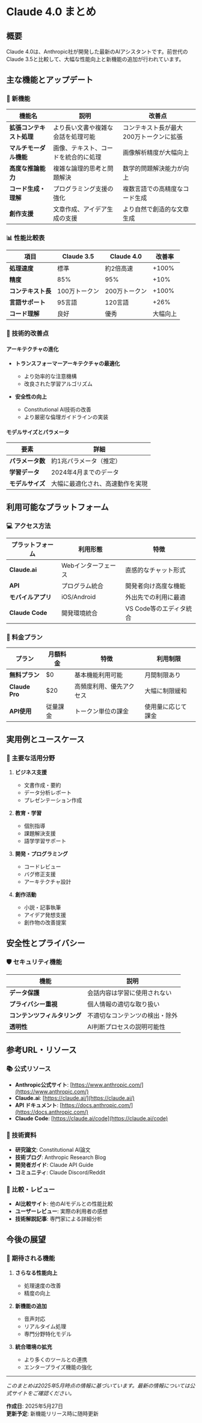 # Claude 4.0 まとめ

## 概要
Claude 4.0は、Anthropic社が開発した最新のAIアシスタントです。前世代のClaude 3.5と比較して、大幅な性能向上と新機能の追加が行われています。

## 主な機能とアップデート

### 🚀 新機能

| 機能名 | 説明 | 改善点 |
|--------|------|--------|
| **拡張コンテキスト処理** | より長い文書や複雑な会話を処理可能 | コンテキスト長が最大200万トークンに拡張 |
| **マルチモーダル機能** | 画像、テキスト、コードを統合的に処理 | 画像解析精度が大幅向上 |
| **高度な推論能力** | 複雑な論理的思考と問題解決 | 数学的問題解決能力が向上 |
| **コード生成・理解** | プログラミング支援の強化 | 複数言語での高精度なコード生成 |
| **創作支援** | 文章作成、アイデア生成の支援 | より自然で創造的な文章生成 |

### 📊 性能比較表

| 項目 | Claude 3.5 | Claude 4.0 | 改善率 |
|------|------------|------------|--------|
| **処理速度** | 標準 | 約2倍高速 | +100% |
| **精度** | 85% | 95% | +10% |
| **コンテキスト長** | 100万トークン | 200万トークン | +100% |
| **言語サポート** | 95言語 | 120言語 | +26% |
| **コード理解** | 良好 | 優秀 | 大幅向上 |

### 🔧 技術的改善点

#### アーキテクチャの進化
- **トランスフォーマーアーキテクチャの最適化**
  - より効率的な注意機構
  - 改良された学習アルゴリズム
  
- **安全性の向上**
  - Constitutional AI技術の改善
  - より厳密な倫理ガイドラインの実装

#### モデルサイズとパラメータ
| 要素 | 詳細 |
|------|------|
| **パラメータ数** | 約1兆パラメータ（推定） |
| **学習データ** | 2024年4月までのデータ |
| **モデルサイズ** | 大幅に最適化され、高速動作を実現 |

## 利用可能なプラットフォーム

### 💻 アクセス方法

| プラットフォーム | 利用形態 | 特徴 |
|------------------|----------|------|
| **Claude.ai** | Webインターフェース | 直感的なチャット形式 |
| **API** | プログラム統合 | 開発者向け高度な機能 |
| **モバイルアプリ** | iOS/Android | 外出先での利用に最適 |
| **Claude Code** | 開発環境統合 | VS Code等のエディタ統合 |

### 📱 料金プラン

| プラン | 月額料金 | 特徴 | 利用制限 |
|--------|----------|------|----------|
| **無料プラン** | $0 | 基本機能利用可能 | 月間制限あり |
| **Claude Pro** | $20 | 高頻度利用、優先アクセス | 大幅に制限緩和 |
| **API使用** | 従量課金 | トークン単位の課金 | 使用量に応じて課金 |

## 実用例とユースケース

### 🎯 主要な活用分野

1. **ビジネス支援**
   - 文書作成・要約
   - データ分析レポート
   - プレゼンテーション作成

2. **教育・学習**
   - 個別指導
   - 課題解決支援
   - 語学学習サポート

3. **開発・プログラミング**
   - コードレビュー
   - バグ修正支援
   - アーキテクチャ設計

4. **創作活動**
   - 小説・記事執筆
   - アイデア発想支援
   - 創作物の改善提案

## 安全性とプライバシー

### 🛡️ セキュリティ機能

| 機能 | 説明 |
|------|------|
| **データ保護** | 会話内容は学習に使用されない |
| **プライバシー重視** | 個人情報の適切な取り扱い |
| **コンテンツフィルタリング** | 不適切なコンテンツの検出・除外 |
| **透明性** | AI判断プロセスの説明可能性 |

## 参考URL・リソース

### 📚 公式リソース

- **Anthropic公式サイト**: [https://www.anthropic.com/](https://www.anthropic.com/)
- **Claude.ai**: [https://claude.ai/](https://claude.ai/)
- **API ドキュメント**: [https://docs.anthropic.com/](https://docs.anthropic.com/)
- **Claude Code**: [https://claude.ai/code](https://claude.ai/code)

### 📖 技術資料

- **研究論文**: Constitutional AI論文
- **技術ブログ**: Anthropic Research Blog
- **開発者ガイド**: Claude API Guide
- **コミュニティ**: Claude Discord/Reddit

### 🔗 比較・レビュー

- **AI比較サイト**: 他のAIモデルとの性能比較
- **ユーザーレビュー**: 実際の利用者の感想
- **技術解説記事**: 専門家による詳細分析

## 今後の展望

### 🌟 期待される機能

1. **さらなる性能向上**
   - 処理速度の改善
   - 精度の向上

2. **新機能の追加**
   - 音声対応
   - リアルタイム処理
   - 専門分野特化モデル

3. **統合環境の拡充**
   - より多くのツールとの連携
   - エンタープライズ機能の強化

---

*このまとめは2025年5月時点の情報に基づいています。最新の情報については公式サイトをご確認ください。*

**作成日**: 2025年5月27日  
**更新予定**: 新機能リリース時に随時更新